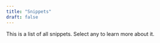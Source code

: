 ```yaml
---
title: "Snippets"
draft: false
---
```


This is a list of all snippets. Select any to learn more about it.
